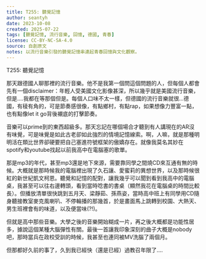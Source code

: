 ```yaml
---
title: T255: 聽覺記憶
author: seantyh
date: 2023-10-08
created: 2025-07-22
tags: [聽覺記憶, 流行音樂, 回憶, 德國, 青春]
license: CC-BY-NC-SA-4.0
source: 自創原文
notes: 以流行音樂引發的聽覺記憶串連起青春回憶與文化觀察。
---
```

T255: 聽覺記憶

那天跟德國人聊那裡的流行音樂。他不是我第一個問這個問題的人，但每個人都會先有一個disclaimer：年輕人受美國文化影像甚深，所以幾乎就是美國流行音樂，但是....我都在等那個但是。每個人口味不太一樣，但德國的流行音樂就很...德國，有稜有角的，可是節奏感很像，有點鄉村，有點rap，如果想像力豐富一點，也有點像let it go背後襯底的打擊節奏。

音樂可以prime到的東西超級多。那天忘記在哪個場合才聽到有人講現在的AR沒有味覺，可是味覺是如此古老卻如此強烈的情境記憶線索。啊，人嘛，就是那種明明活在類比世界卻硬要把自己塞進符號框架的傲嬌存在。就像我莫名其妙在spotify和youtube找起以前我高中在電腦塞的歌單。

那是mp3的年代，甚至mp3還是地下來源，需要靠同學之間燒CD來互通有無的時候。大概就是那時候我的電腦裡出現了久石讓、愛蜜莉的異想世界，以及那時候很紅的新世紀凱文柯恩。聽覺和記憶的配對，讓我幾乎可以聞到看到我高中的電腦桌，我甚至可以往右邊轉頭，看到當時唸書的書桌（顯然我花在電腦桌的時間比較長）。但播放清單很快跳到五月天、梁靜茹、孫燕姿，當時高中班上有同學用CD隨身聽接教室麥克風喇叭、不停輪播的那幾首，於是畫面馬上跳轉到校園、大熱天、男生班裡會有的味道，以及便當味(?!)。

但就是高中那些音樂。大學之後的音樂開始糊成一片，再之後大概都是功能性居多，據說這個某種大腦彈性有關。最後一首讓我印象深刻的曲子大概是nobody吧，那時當兵在政校受訓的時候，我甚至也連同被MV洗腦了兩個月。

但那都好久前的事了，久到我已經快（還是已經）過教召年限了....